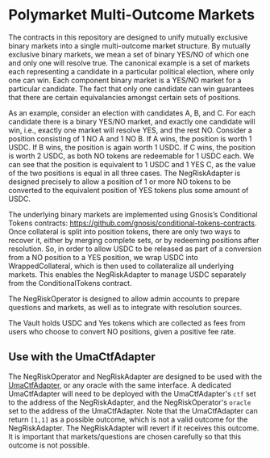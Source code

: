 # Polymarket Multi-Outcome Markets

The contracts in this repository are designed to unify mutually exclusive binary markets into a single multi-outcome market structure. By mutually exclusive binary markets, we mean a set of binary YES/NO of which one and only one will resolve true. The canonical example is a set of markets each representing a candidate in a particular political election, where only one can win. Each component binary market is a YES/NO market for a particular candidate. The fact that only one candidate can win guarantees that there are certain equivalancies amongst certain sets of positions.

As an example, consider an election with candidates A, B, and C. For each candidate there is a binary YES/NO market, and exactly one candidate will win, i.e., exactly one market will resolve YES, and the rest NO. Consider a position consisting of 1 NO A and 1 NO B.
If A wins, the position is worth 1 USDC. If B wins, the position is again worth 1 USDC. If C wins, the position is worth 2 USDC, as both NO tokens are redeemable for 1 USDC each. We can see that the position is equivalent to 1 USDC and 1 YES C, as the value of the two positions is equal in all three cases. The NegRiskAdapter is designed precisely to allow a position of 1 or more NO tokens to be converted to the equivalent position of YES tokens plus some amount of USDC.

The underlying binary markets are implemented using Gnosis’s Conditional Tokens contracts: https://github.com/gnosis/conditional-tokens-contracts. Once collateral is split into position tokens, there are only two ways to recover it, either by merging complete sets, or by redeeming positions after resolution. So, in order to allow USDC to be released as part of a conversion from a NO position to a YES position, we wrap USDC into WrappedCollateral, which is then used to collateralize all underlying markets. This enables the NegRiskAdapter to manage USDC separately from the ConditionalTokens contract.

The NegRiskOperator is designed to allow admin accounts to prepare questions and markets, as well as to integrate with resolution sources.

The Vault holds USDC and Yes tokens which are collected as fees from users who choose to convert NO positions, given a positive fee rate.

## Use with the UmaCtfAdapter

The NegRiskOperator and NegRiskAdapter are designed to be used with the [UmaCtfAdapter](https://github.com/Polymarket/uma-ctf-adapter), or any oracle with the same interface.
A dedicated UmaCtfAdapter will need to be deployed with the UmaCtfAdapter's `ctf` set to the address of the NegRiskAdapter, and the NegRiskOperator's `oracle` set to the address of the UmaCtfAdapter.
Note that the UmaCtfAdapter can return `[1,1]` as a possible outcome, which is not a valid outcome for the NegRiskAdapter. The NegRiskAdapter will revert if it receives this outcome. It is important that markets/questions are chosen carefully so that this outcome is not possible.
